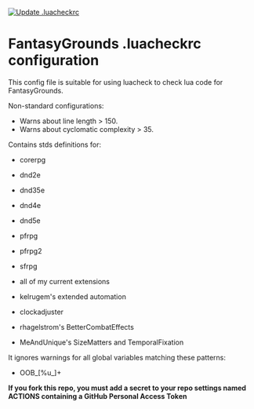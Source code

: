 [![Update .luacheckrc](https://github.com/bmos/FG-luacheck/actions/workflows/main.yml/badge.svg)](https://github.com/bmos/FG-luacheck/actions/workflows/main.yml)

# FantasyGrounds .luacheckrc configuration
This config file is suitable for using luacheck to check lua code for FantasyGrounds.

Non-standard configurations:
* Warns about line length > 150.
* Warns about cyclomatic complexity > 35.

Contains stds definitions for:
* corerpg
* dnd2e
* dnd35e
* dnd4e
* dnd5e
* pfrpg
* pfrpg2
* sfrpg

* all of my current extensions
* kelrugem's extended automation
* clockadjuster
* rhagelstrom's BetterCombatEffects
* MeAndUnique's SizeMatters and TemporalFixation

It ignores warnings for all global variables matching these patterns:
* OOB_[%u_]+

**If you fork this repo, you must add a secret to your repo settings named ACTIONS containing a GitHub Personal Access Token**
